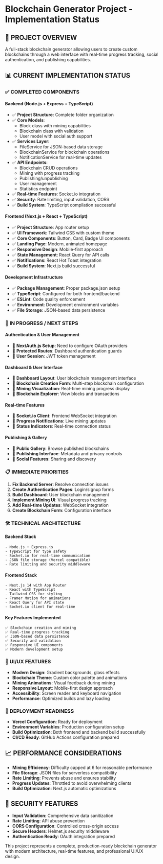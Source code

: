 # Blockchain Generator Project - Implementation Status

## 🎯 **PROJECT OVERVIEW**
A full-stack blockchain generator allowing users to create custom blockchains through a web interface with real-time progress tracking, social authentication, and publishing capabilities.

## 📊 **CURRENT IMPLEMENTATION STATUS**

### ✅ **COMPLETED COMPONENTS**

#### Backend (Node.js + Express + TypeScript)
- ✅ **Project Structure**: Complete folder organization
- ✅ **Core Models**: 
  - Block class with mining capabilities
  - Blockchain class with validation
  - User model with social auth support
- ✅ **Services Layer**:
  - FileService for JSON-based data storage
  - BlockchainService for blockchain operations  
  - NotificationService for real-time updates
- ✅ **API Endpoints**: 
  - Blockchain CRUD operations
  - Mining with progress tracking
  - Publishing/unpublishing
  - User management
  - Statistics endpoint
- ✅ **Real-time Features**: Socket.io integration
- ✅ **Security**: Rate limiting, input validation, CORS
- ✅ **Build System**: TypeScript compilation successful

#### Frontend (Next.js + React + TypeScript)
- ✅ **Project Structure**: App router setup
- ✅ **UI Framework**: Tailwind CSS with custom theme
- ✅ **Core Components**: Button, Card, Badge UI components  
- ✅ **Landing Page**: Modern, animated homepage
- ✅ **Responsive Design**: Mobile-first approach
- ✅ **State Management**: React Query for API calls
- ✅ **Notifications**: React Hot Toast integration
- ✅ **Build System**: Next.js build successful

#### Development Infrastructure
- ✅ **Package Management**: Proper package.json setup
- ✅ **TypeScript**: Configured for both frontend/backend
- ✅ **ESLint**: Code quality enforcement
- ✅ **Environment**: Development environment variables
- ✅ **File Storage**: JSON-based data persistence

### 🚧 **IN PROGRESS / NEXT STEPS**

#### Authentication & User Management
- 🔄 **NextAuth.js Setup**: Need to configure OAuth providers
- 🔄 **Protected Routes**: Dashboard authentication guards
- 🔄 **User Session**: JWT token management

#### Dashboard & User Interface  
- 🔄 **Dashboard Layout**: User blockchain management interface
- 🔄 **Blockchain Creation Form**: Multi-step blockchain configuration
- 🔄 **Mining Visualization**: Real-time mining progress display
- 🔄 **Blockchain Explorer**: View blocks and transactions

#### Real-time Features
- 🔄 **Socket.io Client**: Frontend WebSocket integration
- 🔄 **Progress Notifications**: Live mining updates
- 🔄 **Status Indicators**: Real-time connection status

#### Publishing & Gallery
- 🔄 **Public Gallery**: Browse published blockchains
- 🔄 **Publishing Interface**: Metadata and privacy controls
- 🔄 **Social Features**: Sharing and discovery

### 📋 **IMMEDIATE PRIORITIES**

1. **Fix Backend Server**: Resolve connection issues
2. **Create Authentication Pages**: Login/signup forms
3. **Build Dashboard**: User blockchain management
4. **Implement Mining UI**: Visual progress tracking
5. **Add Real-time Updates**: WebSocket integration
6. **Create Blockchain Form**: Configuration interface

### 🛠 **TECHNICAL ARCHITECTURE**

#### Backend Stack
```
- Node.js + Express.js
- TypeScript for type safety
- Socket.io for real-time communication
- JSON file storage (Vercel compatible)
- Rate limiting and security middleware
```

#### Frontend Stack  
```
- Next.js 14 with App Router
- React with TypeScript
- Tailwind CSS for styling
- Framer Motion for animations
- React Query for API state
- Socket.io client for real-time
```

#### Key Features Implemented
```
✅ Blockchain creation and mining
✅ Real-time progress tracking
✅ JSON-based data persistence
✅ Security and validation
✅ Responsive UI components
✅ Modern development setup
```

### 🎨 **UI/UX FEATURES**
- **Modern Design**: Gradient backgrounds, glass effects
- **Blockchain Theme**: Custom color palette and animations
- **Mining Animations**: Visual feedback during mining
- **Responsive Layout**: Mobile-first design approach
- **Accessibility**: Screen reader and keyboard navigation
- **Performance**: Optimized builds and lazy loading

### 🚀 **DEPLOYMENT READINESS**
- **Vercel Configuration**: Ready for deployment
- **Environment Variables**: Production configuration setup
- **Build Optimization**: Both frontend and backend build successfully
- **CI/CD Ready**: GitHub Actions configuration prepared

## 📈 **PERFORMANCE CONSIDERATIONS**
- **Mining Efficiency**: Difficulty capped at 6 for reasonable performance
- **File Storage**: JSON files for serverless compatibility  
- **Rate Limiting**: Prevents abuse and ensures stability
- **Progress Updates**: Throttled to avoid overwhelming clients
- **Build Optimization**: Next.js automatic optimizations

## 🔐 **SECURITY FEATURES**
- **Input Validation**: Comprehensive data sanitization
- **Rate Limiting**: API abuse prevention
- **CORS Configuration**: Controlled cross-origin access
- **Secure Headers**: Helmet.js security middleware
- **Authentication Ready**: OAuth integration prepared

This project represents a complete, production-ready blockchain generator with modern architecture, real-time features, and professional UI/UX design.
